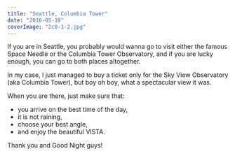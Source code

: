```yaml
---
title: "Seattle, Columbia Tower"
date: "2016-05-18"
coverImage: "2c0-1-2.jpg"
---
```


If you are in Seattle, you probably would wanna go to visit either the famous Space Needle or the Columbia Tower Observatory, and if you are lucky enough, you can go to both places altogether.

In my case, I just managed to buy a ticket only for the Sky View Observatory (aka Columbia Tower), but boy oh boy, what a spectacular view it was.

When you are there, just make sure that:

- you arrive on the best time of the day,
- it is not raining,
- choose your best angle,
- and enjoy the beautiful VISTA.

Thank you and Good Night guys!
